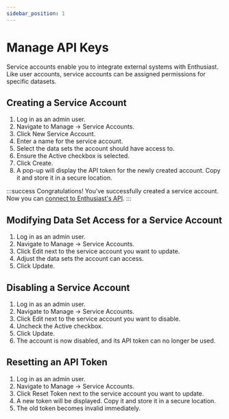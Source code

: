 ```yaml
---
sidebar_position: 1
---
```


# Manage API Keys

Service accounts enable you to integrate external systems with Enthusiast. Like user accounts, service accounts can be assigned permissions for specific datasets. 

## Creating a Service Account

1. Log in as an admin user.
2. Navigate to Manage → Service Accounts.
3. Click New Service Account.
4. Enter a name for the service account.
5. Select the data sets the account should have access to.
6. Ensure the Active checkbox is selected.
7. Click Create.
8. A pop-up will display the API token for the newly created account. Copy it and store it in a secure location.

:::success
Congratulations! You’ve successfully created a service account. Now you can [connect to Enthusiast's API](/docs/integrate/connect-to-api).
:::

## Modifying Data Set Access for a Service Account

1. Log in as an admin user.
2. Navigate to Manage → Service Accounts.
3. Click Edit next to the service account you want to update.
4. Adjust the data sets the account can access.
5. Click Update.

## Disabling a Service Account

1. Log in as an admin user.
2. Navigate to Manage → Service Accounts.
3. Click Edit next to the service account you want to disable.
4. Uncheck the Active checkbox.
5. Click Update.
6. The account is now disabled, and its API token can no longer be used.

## Resetting an API Token

1. Log in as an admin user.
2. Navigate to Manage → Service Accounts.
3. Click Reset Token next to the service account you want to update.
4. A new token will be displayed. Copy it and store it in a secure location.
5. The old token becomes invalid immediately.
